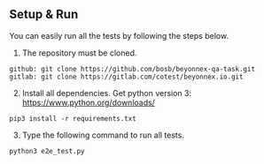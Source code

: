 ## Setup & Run

You can easily run all the tests by following the steps below. 

1. The repository must be cloned.
~~~
github: git clone https://github.com/bosb/beyonnex-qa-task.git
gitlab: git clone https://gitlab.com/cotest/beyonnex.io.git
~~~

2. Install all dependencies.
Get python version 3: https://www.python.org/downloads/
~~~
pip3 install -r requirements.txt
~~~

3. Type the following command to run all tests.
~~~
python3 e2e_test.py
~~~


